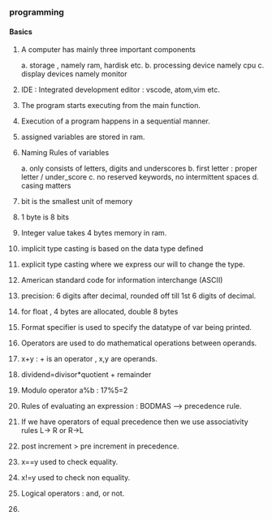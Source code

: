 ### programming
#### Basics
1. A computer has mainly three important components
   
   a. storage , namely ram, hardisk etc.
   b. processing device namely cpu
   c. display devices namely monitor

2. IDE : Integrated development editor : vscode, atom,vim etc.
3. The program starts executing from the main function.
4. Execution of a program happens in a sequential manner.
5. assigned variables are stored in ram.
6. Naming Rules of variables

    a. only consists of letters, digits and underscores
    b. first letter : proper letter / under_score
    c. no reserved keywords, no intermittent spaces
    d. casing matters

7. bit is the smallest unit of memory
8. 1 byte is 8 bits
9. Integer value takes 4 bytes memory in ram.
10. implicit type casting is based on the data type defined
11. explicit type casting where we express our will to change the type.
12. American standard code for information interchange (ASCII)
13. precision: 6 digits after decimal, rounded off till 1st 6 digits of decimal.
14. for float , 4 bytes are allocated, double 8 bytes
15. Format specifier is used to specify the datatype of var being printed.
16. Operators are used to do mathematical operations between operands.
17. x+y : + is an operator , x,y are operands.
18. dividend=divisor*quotient + remainder
19. Modulo operator a%b : 17%5=2
20. Rules of evaluating an expression : BODMAS --> precedence rule.
21. If we have operators of equal precedence then we use associativity rules L-> R or R->L
22. post increment > pre increment in precedence.
23. x==y used to check equality.
24. x!=y used to check non equality.
25. Logical operators : and, or not.
26. 
